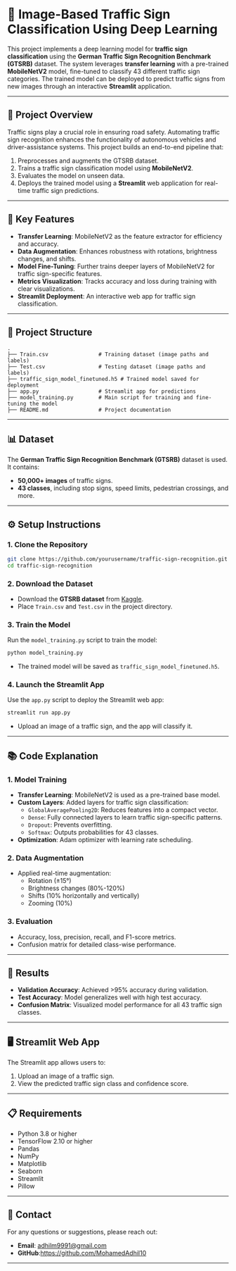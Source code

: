 # 🚦 Image-Based Traffic Sign Classification Using Deep Learning

This project implements a deep learning model for **traffic sign classification** using the **German Traffic Sign Recognition Benchmark (GTSRB)** dataset. The system leverages **transfer learning** with a pre-trained **MobileNetV2** model, fine-tuned to classify 43 different traffic sign categories. The trained model can be deployed to predict traffic signs from new images through an interactive **Streamlit** application.

---

## 📀 Project Overview

Traffic signs play a crucial role in ensuring road safety. Automating traffic sign recognition enhances the functionality of autonomous vehicles and driver-assistance systems. This project builds an end-to-end pipeline that:
1. Preprocesses and augments the GTSRB dataset.
2. Trains a traffic sign classification model using **MobileNetV2**.
3. Evaluates the model on unseen data.
4. Deploys the trained model using a **Streamlit** web application for real-time traffic sign predictions.

---

## 🚀 Key Features

- **Transfer Learning**: MobileNetV2 as the feature extractor for efficiency and accuracy.
- **Data Augmentation**: Enhances robustness with rotations, brightness changes, and shifts.
- **Model Fine-Tuning**: Further trains deeper layers of MobileNetV2 for traffic sign-specific features.
- **Metrics Visualization**: Tracks accuracy and loss during training with clear visualizations.
- **Streamlit Deployment**: An interactive web app for traffic sign classification.

---

## 📂 Project Structure

```
.
├── Train.csv                # Training dataset (image paths and labels)
├── Test.csv                 # Testing dataset (image paths and labels)
├── traffic_sign_model_finetuned.h5 # Trained model saved for deployment
├── app.py                   # Streamlit app for predictions
├── model_training.py        # Main script for training and fine-tuning the model
├── README.md                # Project documentation
```

---

## 📊 Dataset

The **German Traffic Sign Recognition Benchmark (GTSRB)** dataset is used. It contains:
- **50,000+ images** of traffic signs.
- **43 classes**, including stop signs, speed limits, pedestrian crossings, and more.

---

## ⚙️ Setup Instructions

### 1. Clone the Repository
```bash
git clone https://github.com/yourusername/traffic-sign-recognition.git
cd traffic-sign-recognition
```

### 2. Download the Dataset
- Download the **GTSRB dataset** from [Kaggle](https://www.kaggle.com/meowmeowmeowmeowmeow/gtsrb-german-traffic-sign).
- Place `Train.csv` and `Test.csv` in the project directory.

### 3. Train the Model
Run the `model_training.py` script to train the model:
```bash
python model_training.py
```
- The trained model will be saved as `traffic_sign_model_finetuned.h5`.

### 4. Launch the Streamlit App
Use the `app.py` script to deploy the Streamlit web app:
```bash
streamlit run app.py
```
- Upload an image of a traffic sign, and the app will classify it.

---

## 📚 Code Explanation

### **1. Model Training**
- **Transfer Learning**: MobileNetV2 is used as a pre-trained base model.
- **Custom Layers**: Added layers for traffic sign classification:
  - `GlobalAveragePooling2D`: Reduces features into a compact vector.
  - `Dense`: Fully connected layers to learn traffic sign-specific patterns.
  - `Dropout`: Prevents overfitting.
  - `Softmax`: Outputs probabilities for 43 classes.
- **Optimization**: Adam optimizer with learning rate scheduling.

### **2. Data Augmentation**
- Applied real-time augmentation:
  - Rotation (±15°)
  - Brightness changes (80%-120%)
  - Shifts (10% horizontally and vertically)
  - Zooming (10%)

### **3. Evaluation**
- Accuracy, loss, precision, recall, and F1-score metrics.
- Confusion matrix for detailed class-wise performance.

---

## 🎯 Results

- **Validation Accuracy**: Achieved >95% accuracy during validation.
- **Test Accuracy**: Model generalizes well with high test accuracy.
- **Confusion Matrix**: Visualized model performance for all 43 traffic sign classes.

---

## 🖥️ Streamlit Web App

The Streamlit app allows users to:
1. Upload an image of a traffic sign.
2. View the predicted traffic sign class and confidence score.

---

## 📋 Requirements

- Python 3.8 or higher
- TensorFlow 2.10 or higher
- Pandas
- NumPy
- Matplotlib
- Seaborn
- Streamlit
- Pillow


---

## 📧 Contact

For any questions or suggestions, please reach out:
- **Email**: adhilm9991@gmail.com
- **GitHub**:https://github.com/MohamedAdhil10

---
